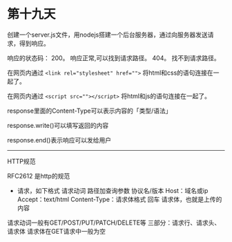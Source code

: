 # 第十九天

创建一个server.js文件，用nodejs搭建一个后台服务器，通过向服务器发送请求，得到响应。

响应的状态码：
200。 响应正常,可以找到请求路径。
404。 找不到请求路径。

在网页内通过
```<link rel="stylesheet" href="">```
将html和css的语句连接在一起了。

在网页内通过
```<script src=""></script>```
将html和js的语句连接在一起了。

response里面的Content-Type可以表示内容的「类型/语法」

response.write()可以填写返回的内容

response.end()表示响应可以发给用户


-----------
HTTP规范

RFC2612 是http的规范

* 请求，如下格式
  请求动词 路径加查询参数 协议名/版本
  Host：域名或ip
  Accept：text/html
  Content-Type：请求体格式
  回车
  请求体，也就是上传的内容

请求动词一般有GET/POST/PUT/PATCH/DELETE等
三部分：请求行、请求头、请求体
请求体在GET请求中一般为空


